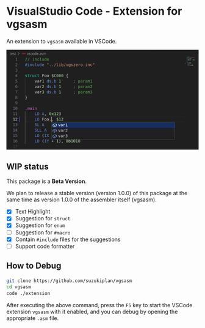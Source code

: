 # VisualStudio Code - Extension for vgsasm

An extension to `vgsasm` available in VSCode.

![preview](./preview.png)

## WIP status

This package is a **Beta Version**.

We plan to release a stable version (version 1.0.0) of this package at the same time as version 1.0.0 of the assembler itself (vgsasm).

- [x] Text Highlight
- [x] Suggestion for `struct`
- [x] Suggestion for `enum`
- [ ] Suggestion for `#macro`
- [x] Contain `#include` files for the suggestions
- [ ] Support code formatter

## How to Debug

```bash
git clone https://github.com/suzukiplan/vgsasm
cd vgsasm
code ./extension
```

After executing the above command, press the `F5` key to start the VSCode extension `vgsasm` with it enabled, and you can debug by opening the appropriate `.asm` file.

